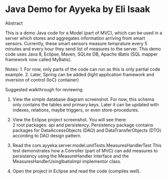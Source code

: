 # Java Demo for Ayyeka by Eli Isaak

Abstract

   This is a demo Java code for a Model (part of MVC), which can be used in a server which
   stores and aggregates information arriving from smart sensors.
   Currently, these smart sensors measure temprature every 5 minutes and every hour they
   send list of measures to the server.
   This demo code uses Java 8, Eclipse, Maven, SQLite DB, Apache iBatis (SQL mapper framework now called MyBatis).

   Notes:  1. For now, only parts of the code can run as this is only partial code example.
           2. Later, Spring can be added (light application framework and inversion of control (IoC) container)      


Suggested walkthrough for reviewing

   1. View the simple database diagram screenshot.
        For now, this schema only contains the tables and primary keys.
        Later it can be updated with indexes, relations, maybe triggers, or even store-procedures.      

   2. View the Eclipse project screenshot.
         You will see there:  
             2 root packages: api and persistency.
             Persistency package contains packages for DataAccessObjects (DAO) and DataTransferObjects (DTO)
             according to DAO design pattern.
                                         
   3. Read the com.ayyeka.server.model.unitTests.MeasuresHandlerTest
      This test demonstrates how a Conroller (part of MVC) can add measures to persistency using
      the MeasureHandler interface and the MeasuresHandlerUsingIbatisImpl implementor class. 
 
   4. Open the project in Eclipse and read the code (compiles well).       




